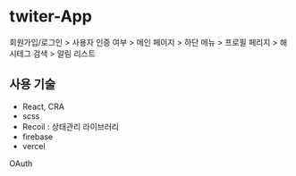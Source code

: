 # twiter-App

회원가입/로그인 > 사용자 인증 여부 > 메인 페이지 > 하단 메뉴 > 프로필 페리지 > 해시테그 검색 > 알림 리스트

## 사용 기술

- React, CRA
- scss
- Recoil : 상태관리 라이브러리
- firebase
- vercel


OAuth

